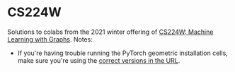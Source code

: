# CS224W
Solutions to colabs from the 2021 winter offering of [CS224W: Machine Learning with Graphs](http://web.stanford.edu/class/cs224w/).
Notes:
- If you're having trouble running the PyTorch geometric installation cells, make sure you're using the [correct versions in the URL](https://pytorch-geometric.readthedocs.io/en/latest/notes/installation.html).
